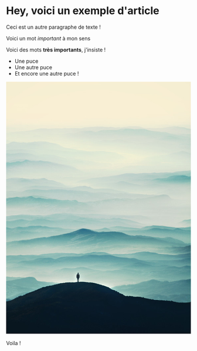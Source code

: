 # Hey, voici un exemple d'article


Ceci est un autre paragraphe de texte !

Voici un mot *important* à mon sens

Voici des mots **très importants**, j'insiste !

* Une puce
* Une autre puce
* Et encore une autre puce !

![Inspiration](media/inspiration.jpg)


Voila !
